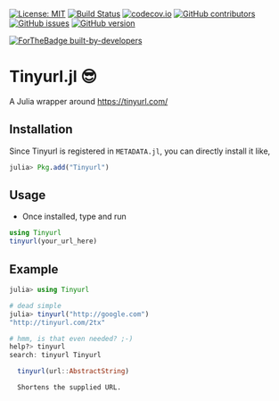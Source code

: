 [![License: MIT](https://img.shields.io/badge/License-MIT-yellow.svg)](https://opensource.org/licenses/MIT)
[![Build Status](https://travis-ci.org/rahulkp220/Tinyurl.jl.svg?branch=master)](https://travis-ci.org/rahulkp220/Tinyurl.jl)
[![codecov.io](http://codecov.io/github/rahulkp220/Tinyurl.jl/coverage.svg?branch=master)](http://codecov.io/github/rahulkp220/Tinyurl.jl?branch=master)
[![GitHub contributors](https://img.shields.io/github/contributors/rahulkp220/Tinyurl.jl.svg)](https://github.com/rahulkp220/Tinyurl.jl/graphs/contributors)
[![GitHub issues](https://img.shields.io/github/issues/rahulkp220/Tinyurl.jl.svg)](https://github.com/rahulkp220/Tinyurl.jl/issues/)
[![GitHub version](https://badge.fury.io/gh/rahulkp220%2FTinyurl.jl.svg)](https://github.com/rahulkp220/Tinyurl.jl)

[![ForTheBadge built-by-developers](http://ForTheBadge.com/images/badges/built-by-developers.svg)](https://GitHub.com/rahulkp220/)

# Tinyurl.jl :sunglasses:
A Julia wrapper around https://tinyurl.com/

## Installation
Since Tinyurl is registered in `METADATA.jl`, you can directly install it like,
```jl
julia> Pkg.add("Tinyurl")
```

## Usage
* Once installed, type and run
```julia
using Tinyurl 
tinyurl(your_url_here)
```


## Example
```julia
julia> using Tinyurl

# dead simple
julia> tinyurl("http://google.com")
"http://tinyurl.com/2tx"

# hmm, is that even needed? ;-)
help?> tinyurl
search: tinyurl Tinyurl

  tinyurl(url::AbstractString)

  Shortens the supplied URL.
```
